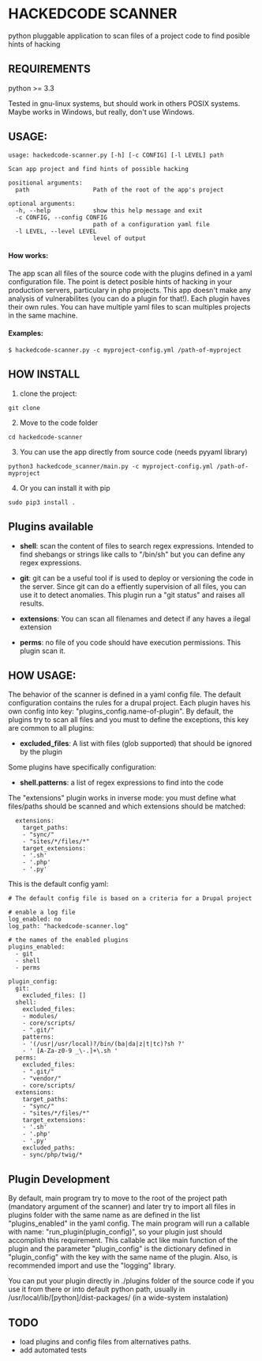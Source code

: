 # HACKEDCODE SCANNER
python pluggable application to scan files of a project code to find posible hints of hacking

## REQUIREMENTS
python >= 3.3

Tested in gnu-linux systems, but should work in others POSIX systems.
Maybe works in Windows, but really, don't use Windows.

## USAGE:
```
usage: hackedcode-scanner.py [-h] [-c CONFIG] [-l LEVEL] path

Scan app project and find hints of possible hacking

positional arguments:
  path                  Path of the root of the app's project

optional arguments:
  -h, --help            show this help message and exit
  -c CONFIG, --config CONFIG
                        path of a configuration yaml file
  -l LEVEL, --level LEVEL
                        level of output
```

#### How works:
The app scan all files of the source code with the plugins defined in a yaml configuration file.
The point is detect posible hints of hacking in your production servers, particulary in php projects.  This app doesn't make any analysis of vulnerabilites (you can do a plugin for that!). Each plugin haves their own rules. You can have
multiple yaml files to scan multiples projects in the same machine.

#### Examples:
```
$ hackedcode-scanner.py -c myproject-config.yml /path-of-myproject
```

## HOW INSTALL

1. clone the project:
```
git clone
```

2. Move to the code folder
```
cd hackedcode-scanner
```

3. You can use the app directly from source code (needs pyyaml library)
```
python3 hackedcode_scanner/main.py -c myproject-config.yml /path-of-myproject
```

4. Or you can install it with pip
```
sudo pip3 install .
```

## Plugins available
- **shell**: scan the content of files to search regex expressions. Intended to find
shebangs or strings like calls to "/bin/sh" but you can define any regex expressions.

- **git**: git can be a useful tool if is used to deploy or versioning the code in the server.
Since git can do a effiently supervision of all files, you can use it to detect
anomalies. This plugin run a "git status" and raises all results.

- **extensions**: You can scan all filenames and detect if any haves a ilegal extension

- **perms**: no file of you code should have execution permissions. This plugin scan it.

## HOW USAGE:

The behavior of the scanner is defined in a yaml config file. The default configuration contains
the rules for a drupal project. Each plugin haves his own config into key: "plugins_config.name-of-plugin". By default, the plugins try to scan all files and you must to define the exceptions, this key are common to all plugins:

- **excluded_files**: A list with files (glob supported) that should be ignored by the plugin

Some plugins have specifically configuration:

- **shell.patterns**: a list of regex expressions to find into the code

The "extensions" plugin works in inverse mode: you must define what files/paths should be scanned and which extensions should be matched:
```
  extensions:
    target_paths:
    - "sync/"
    - "sites/*/files/*"
    target_extensions:
    - '.sh'
    - '.php'
    - '.py'
```

This is the default config yaml:
```
# The default config file is based on a criteria for a Drupal project

# enable a log file
log_enabled: no
log_path: "hackedcode-scanner.log"

# the names of the enabled plugins
plugins_enabled:
  - git
  - shell
  - perms

plugin_config:
  git:
    excluded_files: []
  shell:
    excluded_files:
    - modules/
    - core/scripts/
    - ".git/"
    patterns:
    - '(/usr|/usr/local)?/bin/(ba|da|z|t|tc)?sh ?'
    - ' [A-Za-z0-9 _\-.]+\.sh '
  perms:
    excluded_files:
    - ".git/"
    - "vendor/"
    - core/scripts/
  extensions:
    target_paths:
    - "sync/"
    - "sites/*/files/*"
    target_extensions:
    - '.sh'
    - '.php'
    - '.py'
    excluded_paths:
    - sync/php/twig/*
```

## Plugin Development
By default, main program try to move to the root of the project path
(mandatory argument of the scanner) and later try to import all files in plugins
folder with the same name as are defined in the list "plugins_enabled" in the yaml
config. The main program will run a callable with name: "run_plugin(plugin_config)",
so your plugin just should accomplish this requirement.
This callable act like main function of the plugin and the parameter "plugin_config"
is the dictionary defined in "plugin_config" with the key with the same name of the plugin.
Also, is recommended import and use the "logging" library.

You can put your plugin directly in ./plugins folder of the source code if you use it from there
or into default python path, usually in /usr/local/lib/[python]/dist-packages/ (in a wide-system instalation)

## TODO
- load plugins and config files from alternatives paths.
- add automated tests
